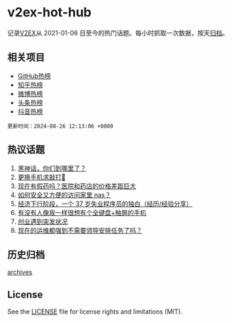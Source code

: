 # v2ex-hot-hub

 记录[V2EX](https://www.v2ex.com/)从 2021-01-06 日至今的热门话题。每小时抓取一次数据，按天[归档](archives)。
 
 ## 相关项目

- [GitHub热榜](https://github.com/lonnyzhang423/github-hot-hub)
- [知乎热榜](https://github.com/lonnyzhang423/zhihu-hot-hub)
- [微博热榜](https://github.com/lonnyzhang423/weibo-hot-hub)
- [头条热榜](https://github.com/lonnyzhang423/toutiao-hot-hub)
- [抖音热榜](https://github.com/lonnyzhang423/douyin-hot-hub)


 `更新时间：2024-08-26 12:13:06 +0800`

## 热议话题

1. [黑神话，你们到哪里了？](https://www.v2ex.com/t/1067731)
1. [更换手机求敲打🔨](https://www.v2ex.com/t/1067735)
1. [现在有假药吗？医院和药店的价格差距巨大](https://www.v2ex.com/t/1067632)
1. [如何安全又方便的访问家里 nas？](https://www.v2ex.com/t/1067703)
1. [经济下行阶段，一个 37 岁失业程序员的独白（经历/经验分享）](https://www.v2ex.com/t/1067597)
1. [有没有人像我一样很想有个全键盘+触屏的手机](https://www.v2ex.com/t/1067709)
1. [创业遇到突发状况](https://www.v2ex.com/t/1067684)
1. [现在的运维都强到不需要领导安排任务了吗？](https://www.v2ex.com/t/1067687)

## 历史归档

[archives](archives)

## License

See the [LICENSE](LICENSE) file for license rights and limitations (MIT).
